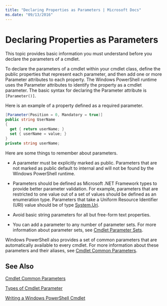 ```yaml
---
title: "Declaring Properties as Parameters | Microsoft Docs"
ms.date: "09/13/2016"
---
```

# Declaring Properties as Parameters

This topic provides basic information you must understand before you declare the parameters of a cmdlet.

To declare the parameters of a cmdlet within your cmdlet class, define the public properties that represent each parameter, and then add one or more Parameter attributes to each property. The Windows PowerShell runtime uses the Parameter attributes to identify the property as a cmdlet parameter. The basic syntax for declaring the Parameter attribute is `[Parameter()]`.

Here is an example of a property defined as a required parameter.

```csharp
[Parameter(Position = 0, Mandatory = true)]
public string UserName
{
  get { return userName; }
  set { userName = value; }
}
private string userName;
```

Here are some things to remember about parameters.

- A parameter must be explicitly marked as public. Parameters that are not marked as public default to internal and will not be found by the Windows PowerShell runtime.

- Parameters should be defined as Microsoft .NET Framework types to provide better parameter validation. For example, parameters that are restricted to one value out of a set of values should be defined as an enumeration type. Parameters that take a Uniform Resource Identifier (URI) value should be of type [System.Uri](/dotnet/api/System.Uri).

- Avoid basic string parameters for all but free-form text properties.

- You can add a parameter to any number of parameter sets. For more information about parameter sets, see [Cmdlet Parameter Sets](./cmdlet-parameter-sets.md).

Windows PowerShell also provides a set of common parameters that are automatically available to every cmdlet. For more information about these parameters and their aliases, see [Cmdlet Common Parameters](./common-parameter-names.md).

## See Also

[Cmdlet Common Parameters](./common-parameter-names.md)

[Types of Cmdlet Parameter](./types-of-cmdlet-parameters.md)

[Writing a Windows PowerShell Cmdlet](./writing-a-windows-powershell-cmdlet.md)
